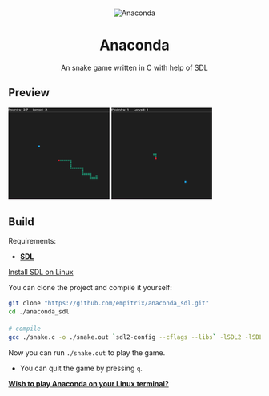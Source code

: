 <div align="center" style="margin: 20px">
	<picture>
		<source media="(prefers-color-scheme: dark)" srcset="./screen/anaconda_light.svg" width="40%">
		<img alt="Anaconda" src="./screen/anaconda_dark.svg" width="40%">
	</picture>
	<h1>Anaconda</h1>
	<p>An snake game written in C with help of SDL</p>
</div>

## Preview
<div>
	<img alt="Anaconda" src="./screen/preview_img_1.png" width="40%" />
	<img alt="Anaconda" src="./screen/preview_img_2.png" width="40%" />
</div>

## Build

Requirements:
- [**SDL**](https://github.com/libsdl-org/SDL)

[Install SDL on Linux](https://gist.github.com/aaangeletakis/3187339a99f7786c25075d4d9c80fad5)

You can clone the project and compile it yourself:
```bash
git clone "https://github.com/empitrix/anaconda_sdl.git"
cd ./anaconda_sdl

# compile
gcc ./snake.c -o ./snake.out `sdl2-config --cflags --libs` -lSDL2 -lSDL2_mixer -lSDL2_image -lSDL2_ttf

```
Now you can run `./snake.out` to play the game.

- You can quit the game by pressing `q`.

[**Wish to play Anaconda on your Linux terminal?**](https://github.com/Empitrix/anaconda)

